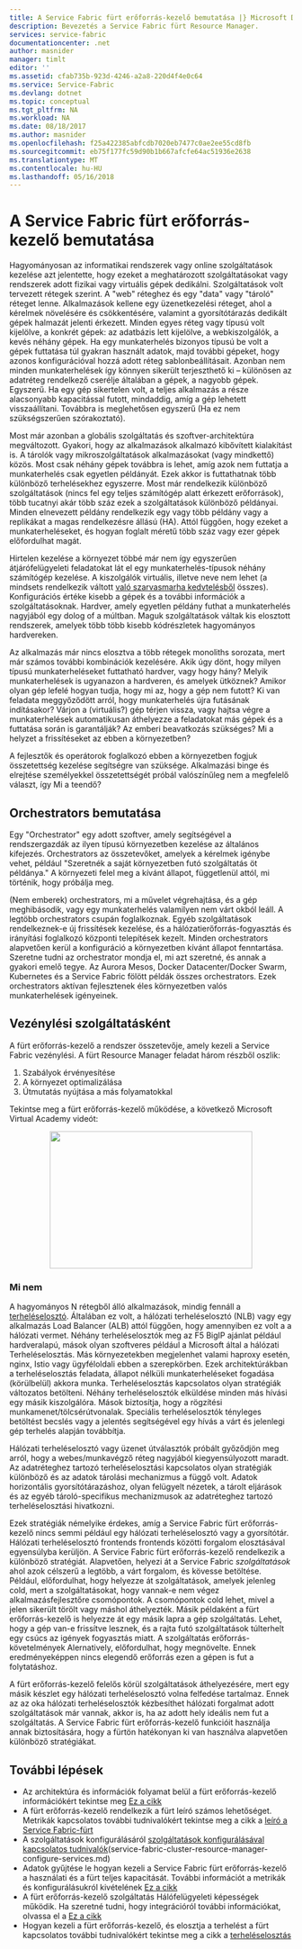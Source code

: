 ```yaml
---
title: A Service Fabric fürt erőforrás-kezelő bemutatása |} Microsoft Docs
description: Bevezetés a Service Fabric fürt Resource Manager.
services: service-fabric
documentationcenter: .net
author: masnider
manager: timlt
editor: ''
ms.assetid: cfab735b-923d-4246-a2a8-220d4f4e0c64
ms.service: Service-Fabric
ms.devlang: dotnet
ms.topic: conceptual
ms.tgt_pltfrm: NA
ms.workload: NA
ms.date: 08/18/2017
ms.author: masnider
ms.openlocfilehash: f25a422385abfcdb7020eb7477c0ae2ee55cd8fb
ms.sourcegitcommit: eb75f177fc59d90b1b667afcfe64ac51936e2638
ms.translationtype: MT
ms.contentlocale: hu-HU
ms.lasthandoff: 05/16/2018
---
```

# <a name="introducing-the-service-fabric-cluster-resource-manager"></a>A Service Fabric fürt erőforrás-kezelő bemutatása
Hagyományosan az informatikai rendszerek vagy online szolgáltatások kezelése azt jelentette, hogy ezeket a meghatározott szolgáltatásokat vagy rendszerek adott fizikai vagy virtuális gépek dedikálni. Szolgáltatások volt tervezett rétegek szerint. A "web" réteghez és egy "data" vagy "tároló" réteget lenne. Alkalmazások kellene egy üzenetkezelési réteget, ahol a kérelmek növelésére és csökkentésére, valamint a gyorsítótárazás dedikált gépek halmazát jelenti érkezett. Minden egyes réteg vagy típusú volt kijelölve, a konkrét gépek: az adatbázis lett kijelölve, a webkiszolgálók, a kevés néhány gépek. Ha egy munkaterhelés bizonyos típusú be volt a gépek futtatása túl gyakran használt adatok, majd további gépeket, hogy azonos konfigurációval hozzá adott réteg sablonbeállításait. Azonban nem minden munkaterhelések így könnyen sikerült terjeszthető ki – különösen az adatréteg rendelkező cserélje általában a gépek, a nagyobb gépek. Egyszerű. Ha egy gép sikertelen volt, a teljes alkalmazás a része alacsonyabb kapacitással futott, mindaddig, amíg a gép lehetett visszaállítani. Továbbra is meglehetősen egyszerű (Ha ez nem szükségszerűen szórakoztató).

Most már azonban a globális szolgáltatás és szoftver-architektúra megváltozott. Gyakori, hogy az alkalmazások alkalmazó kibővített kialakítást is. A tárolók vagy mikroszolgáltatások alkalmazásokat (vagy mindkettő) közös. Most csak néhány gépek továbbra is lehet, amíg azok nem futtatja a munkaterhelés csak egyetlen példányát. Ezek akkor is futtathatnak több különböző terhelésekhez egyszerre. Most már rendelkezik különböző szolgáltatások (nincs fel egy teljes számítógép alatt érkezett erőforrások), több tucatnyi akár több száz ezek a szolgáltatások különböző példányai. Minden elnevezett példány rendelkezik egy vagy több példány vagy a replikákat a magas rendelkezésre állású (HA). Attól függően, hogy ezeket a munkaterheléseket, és hogyan foglalt méretű több száz vagy ezer gépek előfordulhat magát. 

Hirtelen kezelése a környezet többé már nem így egyszerűen átjárófelügyeleti feladatokat lát el egy munkaterhelés-típusok néhány számítógép kezelése. A kiszolgálók virtuális, illetve neve nem lehet (a mindsets rendelkezik váltott [való szarvasmarha kedvtelésből](http://www.slideshare.net/randybias/architectures-for-open-and-scalable-clouds/20) összes). Konfigurációs értéke kisebb a gépek és a további információk a szolgáltatásoknak. Hardver, amely egyetlen példány futhat a munkaterhelés nagyjából egy dolog of a múltban. Maguk szolgáltatások váltak kis elosztott rendszerek, amelyek több több kisebb kódrészletek hagyományos hardvereken.

Az alkalmazás már nincs elosztva a több rétegek monoliths sorozata, mert már számos további kombinációk kezelésére. Akik úgy dönt, hogy milyen típusú munkaterheléseket futtatható hardver, vagy hogy hány? Melyik munkaterhelések is ugyanazon a hardveren, és amelyek ütköznek? Amikor olyan gép lefelé hogyan tudja, hogy mi az, hogy a gép nem futott? Ki van feladata meggyőződött arról, hogy munkaterhelés újra futásának indításakor? Várjon a (virtuális?) gép térjen vissza, vagy hajtsa végre a munkaterhelések automatikusan áthelyezze a feladatokat más gépek és a futtatása során is garantálják? Az emberi beavatkozás szükséges? Mi a helyzet a frissítéseket az ebben a környezetben?

A fejlesztők és operátorok foglalkozó ebben a környezetben fogjuk összetettség kezelése segítségre van szüksége. Alkalmazási binge és elrejtése személyekkel összetettségét próbál valószínűleg nem a megfelelő választ, így Mi a teendő?

## <a name="introducing-orchestrators"></a>Orchestrators bemutatása
Egy "Orchestrator" egy adott szoftver, amely segítségével a rendszergazdák az ilyen típusú környezetben kezelése az általános kifejezés. Orchestrators az összetevőket, amelyek a kérelmek igénybe vehet, például "Szeretnék a saját környezetben futó szolgáltatás öt példánya." A környezeti felel meg a kívánt állapot, függetlenül attól, mi történik, hogy próbálja meg.

(Nem emberek) orchestrators, mi a művelet végrehajtása, és a gép meghibásodik, vagy egy munkaterhelés valamilyen nem várt okból leáll. A legtöbb orchestrators csupán foglalkoznak. Egyéb szolgáltatások rendelkeznek-e új frissítések kezelése, és a hálózatierőforrás-fogyasztás és irányítási foglalkozó központi telepítések kezelt. Minden orchestrators alapvetően kerül a konfiguráció a környezetben kívánt állapot fenntartása. Szeretne tudni az orchestrator mondja el, mi azt szeretné, és annak a gyakori emelő tegye. Az Aurora Mesos, Docker Datacenter/Docker Swarm, Kubernetes és a Service Fabric fölött példák összes orchestrators. Ezek orchestrators aktívan fejlesztenek éles környezetben valós munkaterhelések igényeinek. 

## <a name="orchestration-as-a-service"></a>Vezénylési szolgáltatásként
A fürt erőforrás-kezelő a rendszer összetevője, amely kezeli a Service Fabric vezénylési. A fürt Resource Manager feladat három részből oszlik:

1. Szabályok érvényesítése
2. A környezet optimalizálása
3. Útmutatás nyújtása a más folyamatokkal

Tekintse meg a fürt erőforrás-kezelő működése, a következő Microsoft Virtual Academy videót: <center><a target="_blank" href="https://mva.microsoft.com/en-US/training-courses/building-microservices-applications-on-azure-service-fabric-16747?l=d4tka66yC_5706218965">
<img src="./media/service-fabric-cluster-resource-manager-introduction/ConceptsAndDemoVid.png" WIDTH="360" HEIGHT="244">
</a></center>

### <a name="what-it-isnt"></a>Mi nem
A hagyományos N rétegből álló alkalmazások, mindig fennáll a [terheléselosztó](https://en.wikipedia.org/wiki/Load_balancing_(computing)). Általában ez volt, a hálózati terheléselosztó (NLB) vagy egy alkalmazás Load Balancer (ALB) attól függően, hogy amennyiben ez volt a a hálózati vermet. Néhány terheléselosztók meg az F5 BigIP ajánlat például hardveralapú, mások olyan szoftveres például a Microsoft által a hálózati Terheléselosztás. Más környezetekben megjelenhet valami haproxy esetén, nginx, Istio vagy ügyféloldali ebben a szerepkörben. Ezek architektúrákban a terheléselosztás feladata, állapot nélküli munkaterheléseket fogadása (körülbelül) akkora munka. Terheléselosztás kapcsolatos olyan stratégiák változatos betölteni. Néhány terheléselosztók elküldése minden más hívási egy másik kiszolgálóra. Mások biztosítja, hogy a rögzítési munkamenet/tölcsérútvonalak. Speciális terheléselosztók tényleges betöltést becslés vagy a jelentés segítségével egy hívás a várt és jelenlegi gép terhelés alapján továbbítja.

Hálózati terheléselosztó vagy üzenet útválasztók próbált győződjön meg arról, hogy a webes/munkavégző réteg nagyjából kiegyensúlyozott maradt. Az adatréteghez tartozó terheléselosztási kapcsolatos olyan stratégiák különböző és az adatok tárolási mechanizmus a függő volt. Adatok horizontális gyorsítótárazáshoz, olyan felügyelt nézetek, a tárolt eljárások és az egyéb tároló-specifikus mechanizmusok az adatréteghez tartozó terheléselosztási hivatkozni.

Ezek stratégiák némelyike érdekes, amíg a Service Fabric fürt erőforrás-kezelő nincs semmi például egy hálózati terheléselosztó vagy a gyorsítótár. Hálózati terheléselosztó frontends frontends közötti forgalom elosztásával egyensúlyba kerüljön. A Service Fabric fürt erőforrás-kezelő rendelkezik a különböző stratégiát. Alapvetően, helyezi át a Service Fabric *szolgáltatások* ahol azok célszerű a legtöbb, a várt forgalom, és kövesse betöltése. Például, előfordulhat, hogy helyezze át szolgáltatások, amelyek jelenleg cold, mert a szolgáltatásokat, hogy vannak-e nem végez alkalmazásfejlesztőre csomópontok. A csomópontok cold lehet, mivel a jelen sikerült törölt vagy máshol áthelyezték. Másik példaként a fürt erőforrás-kezelő is helyezze át egy másik lapra a gép szolgáltatás. Lehet, hogy a gép van-e frissítve lesznek, és a rajta futó szolgáltatások túlterhelt egy csúcs az igények fogyasztás miatt. A szolgáltatás erőforrás-követelmények Alernatively, előfordulhat, hogy megnövelte. Ennek eredményeképpen nincs elegendő erőforrás ezen a gépen is fut a folytatáshoz. 

A fürt erőforrás-kezelő felelős körül szolgáltatások áthelyezésére, mert egy másik készlet egy hálózati terheléselosztó volna felfedése tartalmaz. Ennek az az oka hálózati terheléselosztók kézbesíthet hálózati forgalmat adott szolgáltatások már vannak, akkor is, ha az adott hely ideális nem fut a szolgáltatás. A Service Fabric fürt erőforrás-kezelő funkcióit használja annak biztosítására, hogy a fürtön hatékonyan ki van használva alapvetően különböző stratégiákat.

## <a name="next-steps"></a>További lépések
- Az architektúra és információk folyamat belül a fürt erőforrás-kezelő információkért tekintse meg [Ez a cikk ](service-fabric-cluster-resource-manager-architecture.md)
- A fürt erőforrás-kezelő rendelkezik a fürt leíró számos lehetőséget. Metrikák kapcsolatos további tudnivalókért tekintse meg a cikk a [leíró a Service Fabric-fürt](service-fabric-cluster-resource-manager-cluster-description.md)
- A szolgáltatások konfigurálásáról [szolgáltatások konfigurálásával kapcsolatos tudnivalók](service-fabric-cluster-resource-manager-configure-services.md)(service-fabric-cluster-resource-manager-configure-services.md)
- Adatok gyűjtése le hogyan kezeli a Service Fabric fürt erőforrás-kezelő a használati és a fürt teljes kapacitását. További információt a metrikák és konfigurálásukról kivételének [Ez a cikk](service-fabric-cluster-resource-manager-metrics.md)
- A fürt erőforrás-kezelő szolgáltatás Hálófelügyeleti képességek működik. Ha szeretné tudni, hogy integrációról további információkat, olvassa el a [Ez a cikk](service-fabric-cluster-resource-manager-management-integration.md)
- Hogyan kezeli a fürt erőforrás-kezelő, és elosztja a terhelést a fürt kapcsolatos további tudnivalókért tekintse meg a cikk a [terheléselosztás](service-fabric-cluster-resource-manager-balancing.md)
